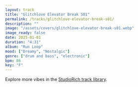 ```yaml
---
layout: track
title: "Glitchlove Elevator Break S01"
permalink: /tracks/glitchlove-elevator-break-s01/
description: ""
image: "/assets/covers/glitchlove-elevator-break-s01.webp"
image_ready: false
date: 2025-01-01
duration: "4:31"
album: "Run Loop"
mood: ["Dreamy", "Nostalgic"]
genre: ["drum and bass", "electronic"]
bpm: 86
key: "F"
---
```


Explore more vibes in the [StudioRich track library](/tracks/).
